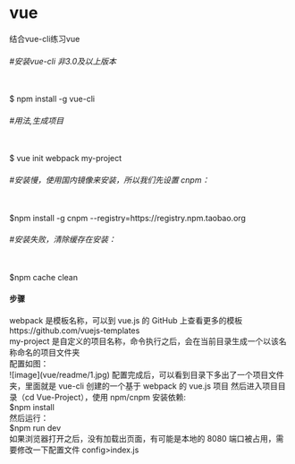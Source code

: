 # vue
结合vue-cli练习vue

<h6>#安装vue-cli 非3.0及以上版本</h6><br/>
  $ npm install -g vue-cli
  
 <h6>#用法,生成项目</h6><br/>
  $ vue init webpack my-project
  
<h6>#安装慢，使用国内镜像来安装，所以我们先设置 cnpm：</h6><br/>
  $npm install -g cnpm --registry=https://registry.npm.taobao.org

<h6>#安装失败，清除缓存在安装：</h6><br/>
  $npm cache clean

<h4>步骤</h4>
<p>
webpack 是模板名称，可以到 vue.js 的 GitHub 上查看更多的模板https://github.com/vuejs-templates <br/>
my-project 是自定义的项目名称，命令执行之后，会在当前目录生成一个以该名称命名的项目文件夹<br/>
配置如图：<br/>
  ![image](vue/readme/1.jpg)
配置完成后，可以看到目录下多出了一个项目文件夹，里面就是 vue-cli 创建的一个基于 webpack 的 vue.js 项目
然后进入项目目录（cd Vue-Project），使用 npm/cnpm 安装依赖:<br/>
  $npm install  <br/>
 然后运行：<br/>
  $npm run dev<br/>
 如果浏览器打开之后，没有加载出页面，有可能是本地的 8080 端口被占用，需要修改一下配置文件 config>index.js<br/>
</p>

